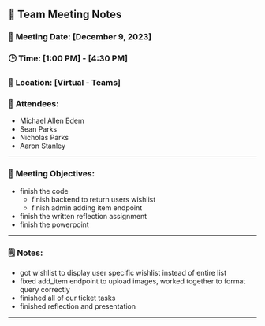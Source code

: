 ## 📝 **Team Meeting Notes**

### 📅 **Meeting Date**: [December 9, 2023]

### 🕒 **Time**: [1:00 PM] - [4:30 PM]

### 📍 **Location**: [Virtual - Teams]

### 📣 **Attendees**:
- Michael Allen Edem
- Sean Parks
- Nicholas Parks
- Aaron Stanley

---

### 🎯 **Meeting Objectives**:
- finish the code
    - finish backend to return users wishlist
    - finish admin adding item endpoint
- finish the written reflection assignment
- finish the powerpoint

---

### 🗒️ **Notes**:
- got wishlist to display user specific wishlist instead of entire list
- fixed add_item endpoint to upload images, worked together to format query correctly
- finished all of our ticket tasks
- finished reflection and presentation 

---
